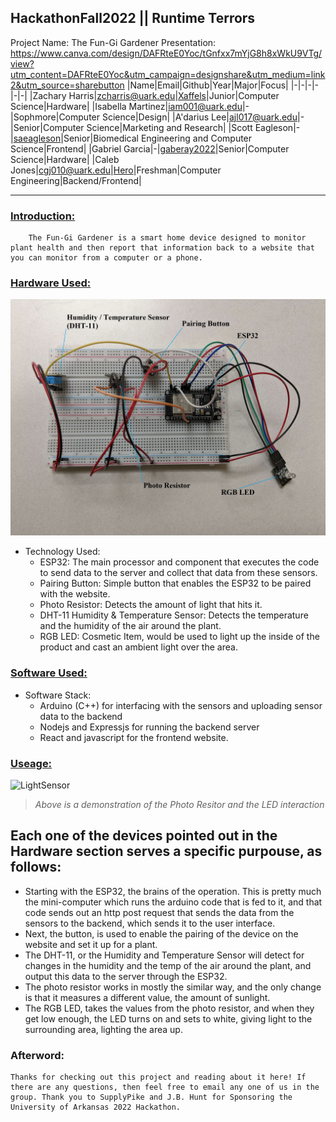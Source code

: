 ## HackathonFall2022 || Runtime Terrors
Project Name: The Fun-Gi Gardener
Presentation: https://www.canva.com/design/DAFRteE0Yoc/tGnfxx7mYjG8h8xWkU9VTg/view?utm_content=DAFRteE0Yoc&utm_campaign=designshare&utm_medium=link2&utm_source=sharebutton
|Name|Email|Github|Year|Major|Focus|
|-|-|-|-|-|-|
|Zachary Harris|zcharris@uark.edu|[Xaffels](https://github.com/Xaffels)|Junior|Computer Science|Hardware|
|Isabella Martinez|iam001@uark.edu|-|Sophmore|Computer Science|Design|
|A'darius Lee|ajl017@uark.edu|-|Senior|Computer Science|Marketing and Research|
|Scott Eagleson|-|[saeagleson](https://github.com/saeagleson)|Senior|Biomedical Engineering and Computer Science|Frontend|
|Gabriel Garcia|-|[gaberay2022](https://github.com/gaberay2022)|Senior|Computer Science|Hardware|
|Caleb Jones|cgj010@uark.edu|[Hero](https://github.com/TheHeroBrine422)|Freshman|Computer Engineering|Backend/Frontend|
***
### <u>Introduction:</u>
        The Fun-Gi Gardener is a smart home device designed to monitor plant health and then report that information back to a website that you can monitor from a computer or a phone. 
### <u>Hardware Used:</u>
![Diagram](https://github.com/TheHeroBrine422/HackathonFall2022/blob/main/Resources/ReadmeLabledDiagram.jpg?raw=true)
* Technology Used:
    * ESP32: The main processor and component that executes the code to send data to the server and collect that data from these sensors.
    * Pairing Button: Simple button that enables the ESP32 to be paired with the website.
    * Photo Resistor: Detects the amount of light that hits it.
    * DHT-11 Humidity & Temperature Sensor: Detects the temperature and the humidity of the air around the plant.
    * RGB LED: Cosmetic Item, would be used to light up the inside of the product and cast an ambient light over the area.

### <u>Software Used:</u>
* Software Stack:
    * Arduino (C++) for interfacing with the sensors and uploading sensor data to the backend
    * Nodejs and Expressjs for running the backend server
    * React and javascript for the frontend website.

### <u>Useage:</u>
![LightSensor](https://github.com/TheHeroBrine422/HackathonFall2022/blob/main/Resources/ReadmeSensorAndLightDemo.gif?raw=true)
>*Above is a demonstration of the Photo Resitor and the LED interaction*

Each one of the devices pointed out in the Hardware section serves a specific purpouse, as follows:
---

* Starting with the ESP32, the brains of the operation. This is pretty much the mini-computer which runs the arduino code that is fed to it, and that code sends out an http post request that sends the data from the sensors to the backend, which sends it to the user interface. 
* Next, the button, is used to enable the pairing of the device on the website and set it up for a plant. 
* The DHT-11, or the Humidity and Temperature Sensor will detect for changes in the humidity and the temp of the air around the plant, and output this data to the server through the ESP32. 
* The photo resistor works in mostly the similar way, and the only change is that it measures a different value, the amount of sunlight. 
* The RGB LED, takes the values from the photo resistor, and when they get low enough, the LED turns on and sets to white, giving light to the surrounding area, lighting the area up. 

### Afterword:
    Thanks for checking out this project and reading about it here! If there are any questions, then feel free to email any one of us in the group. Thank you to SupplyPike and J.B. Hunt for Sponsoring the University of Arkansas 2022 Hackathon.
